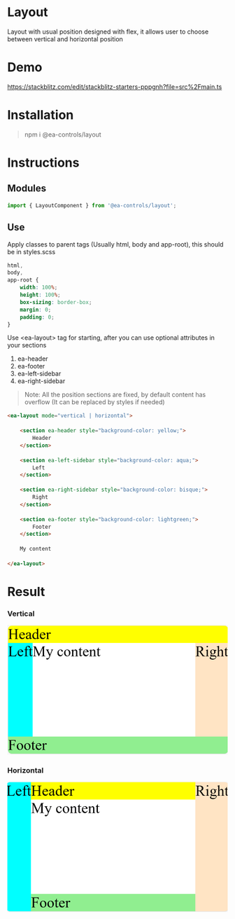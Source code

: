 # Layout

Layout with usual position designed with flex, it allows user to choose between vertical and horizontal position

# Demo

https://stackblitz.com/edit/stackblitz-starters-pppgnh?file=src%2Fmain.ts

# Installation
> npm i @ea-controls/layout

# Instructions

## Modules

```ts
import { LayoutComponent } from '@ea-controls/layout';
```

## Use

Apply classes to parent tags (Usually html, body and app-root), this should be in styles.scss

```css
html,
body,
app-root {
    width: 100%;
    height: 100%;
    box-sizing: border-box;
    margin: 0;
    padding: 0;
}
```

Use &lt;ea-layout&gt; tag for starting, after you can use optional attributes in your sections

1. ea-header
1. ea-footer
1. ea-left-sidebar
1. ea-right-sidebar

> Note: All the position sections are fixed, by default content has overflow (It can be replaced by styles if needed)

```html
<ea-layout mode="vertical | horizontal">

    <section ea-header style="background-color: yellow;">
        Header
    </section>

    <section ea-left-sidebar style="background-color: aqua;">
        Left
    </section>

    <section ea-right-sidebar style="background-color: bisque;">
        Right
    </section>

    <section ea-footer style="background-color: lightgreen;">
        Footer
    </section>

    My content

</ea-layout>
```

# Result

### Vertical

![Vertical layout](https://github.com/EdwinAriasRosero/controls/blob/main/libs/layout/assets/vertical.png?raw=true)


### Horizontal

![Horizontal layout](https://github.com/EdwinAriasRosero/controls/blob/main/libs/layout/assets/horizontal.png?raw=true)